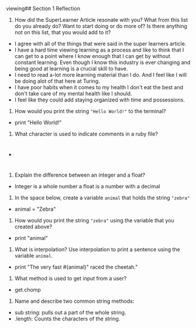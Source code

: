 viewing## Section 1 Reflection

1. How did the SuperLearner Article resonate with you? What from this list do you already do? Want to start doing or do more of? Is there anything not on this list, that you would add to it?
  * I agree with all of the things that were said in the super learners article.
  * I have a hard time viewing learning as a process and like to think that I can get to a point where I know enough that I can get by without constant learning.  Even though I know this industry is ever changing and being good at learning is a crucial skill to have.
  * I need to read a-lot more learning material than I do.  And I feel like I will be doing alot of that here at Turing.
  * I have poor habits when it comes to my health I don't eat the best and don't take care of my mental health like I should.
  * I feel like they could add staying organized with time and possessions.

1. How would you print the string `"Hello World!"` to the terminal?
  * print "Hello World!"

1. What character is used to indicate comments in a ruby file?
  * #
1. Explain the difference between an integer and a float?
  * Integer is a whole number a float is a number with a decimal
1. In the space below, create a variable `animal` that holds the string `"zebra"`
  * animal = "Zebra"
1. How would you print the string `"zebra"` using the variable that you created above?
  * print "animal"
1. What is interpolation? Use interpolation to print a sentence using the variable `animal`.
  * print "The very fast #{animal}" raced the cheetah."
1. What method is used to get input from a user?
  * get.chomp
1. Name and describe two common string methods:
  * sub string: pulls out a part of the whole string.
  * .length: Counts the characters of the string.
